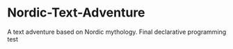 # Nordic-Text-Adventure
 A text adventure based on Nordic mythology. Final declarative programming test
